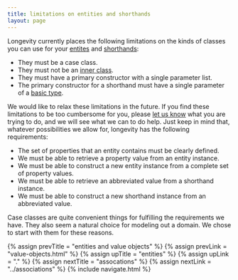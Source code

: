 ```yaml
---
title: limitations on entities and shorthands
layout: page
---
```


Longevity currently places the following limitations on the kinds of
classes you can use for your [entites](entities.html) and
[shorthands](shorthands.html):

- They must be a case class.
- They must not be an [inner class](http://docs.scala-lang.org/tutorials/tour/inner-classes.html).
- They must have a primary constructor with a single parameter list.
- The primary constructor for a shorthand must have a single parameter
  of a [basic type](basics.html).

We would like to relax these limitations in the future. If you find
these limitations to be too cumbersome for you, please [let us
know](http://longevityframework.github.io/longevity/discussions.html)
what you are trying to do, and we will see what we can to do help.
Just keep in mind that, whatever possibilities we allow for, longevity
has the following requirements:

- The set of properties that an entity contains must be clearly defined.
- We must be able to retrieve a property value from an entity instance.
- We must be able to construct a new entity instance from a complete set of property values.
- We must be able to retrieve an abbreviated value from a shorthand instance.
- We must be able to construct a new shorthand instance from an abbreviated value.

Case classes are quite convenient things for fulfilling the
requirements we have. They also seem a natural choice for modeling out
a domain. We chose to start with them for these reasons.

{% assign prevTitle = "entities and value objects" %}
{% assign prevLink = "value-objects.html" %}
{% assign upTitle = "entities" %}
{% assign upLink = "." %}
{% assign nextTitle = "assocations" %}
{% assign nextLink = "../associations" %}
{% include navigate.html %}
